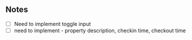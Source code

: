 ## Notes

- [ ] Need to implement toggle input
- [ ] need to implement - property description, checkin time, checkout time